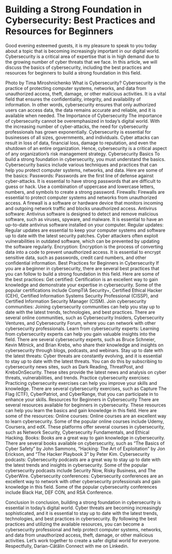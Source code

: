 # Building a Strong Foundation in Cybersecurity: Best Practices and Resources for Beginners
Good evening esteemed guests, it is my pleasure to speak to you today about a topic that is becoming increasingly important in our digital world. Cybersecurity is a critical area of expertise that is in high demand due to the growing number of cyber threats that we face. In this article, we will discuss the basics of cybersecurity, including the best practices and resources for beginners to build a strong foundation in this field.

Photo by Tima Miroshnichenko
What is Cybersecurity?
Cybersecurity is the practice of protecting computer systems, networks, and data from unauthorized access, theft, damage, or other malicious activities. It is a vital field that ensures the confidentiality, integrity, and availability of information. In other words, cybersecurity ensures that only authorized users can access data, the data remains accurate and reliable, and it is available when needed.
The Importance of Cybersecurity
The importance of cybersecurity cannot be overemphasized in today’s digital world. With the increasing number of cyber-attacks, the need for cybersecurity professionals has grown exponentially. Cybersecurity is essential for businesses of all sizes, governments, and individuals. Cyber attacks can result in loss of data, financial loss, damage to reputation, and even the shutdown of an entire organization. Hence, cybersecurity is a critical aspect of any organization’s risk management strategy.
Cybersecurity Basics
To build a strong foundation in cybersecurity, you must understand the basics. Cybersecurity basics include various techniques and practices that can help you protect computer systems, networks, and data. Here are some of the basics:
Passwords: Passwords are the first line of defense against cyber-attacks. It is essential to have strong passwords that are difficult to guess or hack. Use a combination of uppercase and lowercase letters, numbers, and symbols to create a strong password.
Firewalls: Firewalls are essential to protect computer systems and networks from unauthorized access. A firewall is a software or hardware device that monitors incoming and outgoing network traffic and blocks unauthorized access.
Antivirus software: Antivirus software is designed to detect and remove malicious software, such as viruses, spyware, and malware. It is essential to have an up-to-date antivirus software installed on your computer.
Regular updates: Regular updates are essential to keep your computer systems and software up to date with the latest security patches. Cyber attackers often exploit vulnerabilities in outdated software, which can be prevented by updating the software regularly.
Encryption: Encryption is the process of converting data into a code to prevent unauthorized access. It is essential to encrypt sensitive data, such as passwords, credit card numbers, and other confidential information.
Best Practices for Beginners in Cybersecurity
If you are a beginner in cybersecurity, there are several best practices that you can follow to build a strong foundation in this field. Here are some of the best practices:
Get certified: Certification is an excellent way to gain knowledge and demonstrate your expertise in cybersecurity. Some of the popular certifications include CompTIA Security+, Certified Ethical Hacker (CEH), Certified Information Systems Security Professional (CISSP), and Certified Information Security Manager (CISM).
Join cybersecurity communities: Joining cybersecurity communities can help you stay up to date with the latest trends, technologies, and best practices. There are several online communities, such as Cybersecurity Insiders, Cybersecurity Ventures, and Cybersecurity Forum, where you can network with other cybersecurity professionals.
Learn from cybersecurity experts: Learning from cybersecurity experts can help you gain valuable insights into the field. There are several cybersecurity experts, such as Bruce Schneier, Kevin Mitnick, and Brian Krebs, who share their knowledge and insights on cybersecurity through blogs, podcasts, and webinars.
Stay up to date with the latest threats: Cyber threats are constantly evolving, and it is essential to stay up to date with the latest threats. You can do this by subscribing to cybersecurity news sites, such as Dark Reading, ThreatPost, and KrebsOnSecurity. These sites provide the latest news and analysis on cyber threats, vulnerabilities, and trends.
Practice cybersecurity exercises: Practicing cybersecurity exercises can help you improve your skills and knowledge. There are several cybersecurity exercises, such as Capture The Flag (CTF), CyberPatriot, and CyberRange, that you can participate in to enhance your skills.
Resources for Beginners in Cybersecurity
There are several resources available for beginners in cybersecurity. These resources can help you learn the basics and gain knowledge in this field. Here are some of the resources:
Online courses: Online courses are an excellent way to learn cybersecurity. Some of the popular online courses include Udemy, Coursera, and edX. These platforms offer several courses in cybersecurity, such as Network Security, Cybersecurity Fundamentals, and Ethical Hacking.
Books: Books are a great way to gain knowledge in cybersecurity. There are several books available on cybersecurity, such as “The Basics of Cyber Safety” by John Sammons, “Hacking: The Art of Exploitation” by Jon Erickson, and “The Hacker Playbook 3” by Peter Kim.
Cybersecurity podcasts: Cybersecurity podcasts are a great way to stay up to date with the latest trends and insights in cybersecurity. Some of the popular cybersecurity podcasts include Security Now, Risky Business, and The CyberWire.
Cybersecurity conferences: Cybersecurity conferences are an excellent way to network with other cybersecurity professionals and gain knowledge in this field. Some of the popular cybersecurity conferences include Black Hat, DEF CON, and RSA Conference.

Conclusion
In conclusion, building a strong foundation in cybersecurity is essential in today’s digital world. Cyber threats are becoming increasingly sophisticated, and it is essential to stay up to date with the latest trends, technologies, and best practices in cybersecurity. By following the best practices and utilizing the available resources, you can become a cybersecurity professional and help protect computer systems, networks, and data from unauthorized access, theft, damage, or other malicious activities. Let’s work together to create a safer digital world for everyone.
Respectfully, Darian-Cătălin
Connect with me on Linkedin.
